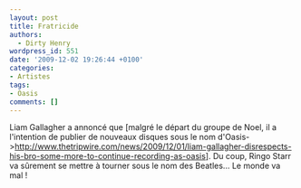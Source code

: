 ```yaml
---
layout: post
title: Fratricide
authors:
  - Dirty Henry
wordpress_id: 551
date: '2009-12-02 19:26:44 +0100'
categories:
- Artistes
tags:
- Oasis
comments: []
---
```

Liam Gallagher a annoncé que [malgré le départ du groupe de Noel, il a l'intention de publier de nouveaux disques sous le nom d'Oasis->http://www.thetripwire.com/news/2009/12/01/liam-gallagher-disrespects-his-bro-some-more-to-continue-recording-as-oasis]. Du coup, Ringo Starr va sûrement se mettre à tourner sous le nom des Beatles... Le monde va mal !
